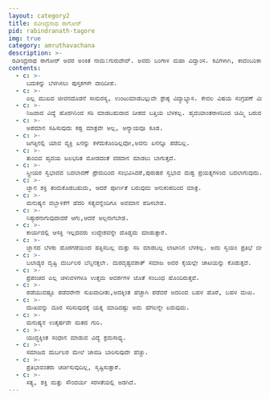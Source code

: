 ```yaml
---
layout: category2
title: ರವೀಂದ್ರನಾಥ ಠಾಗೋರ್ 
pid: rabindranath-tagore
img: true
category: amruthavachana
description: >-
 ರವೀಂದ್ರನಾಥ ಠಾಗೋರ್ ಅವರ ಅಂಕಿತ ನಾಮ:ಗುರುದೇವ್. ಅವರು ಬಂಗಾಳಿ ಮಹಾ ವಿದ್ವಾಂಸ. ಕವಿಗಳಾಗಿ, ಕಾದಂಬರಿಕಾರರಾಗಿ, ಸಂಗೀತಕಾರರಾಗಿ ಮತ್ತು ನಾಟಕ ರಚಿಸುವ ಮೂಲಕ ಅವರು ೧೯ನೇ ಶತಮಾನದ ಕೊನೆಯಲ್ಲಿ ಮತ್ತು ೨೦ನೇ ಶತಮಾನದ ಆರಂಭದಲ್ಲಿ ಬಂಗಾಳಿ ಸಾಹಿತ್ಯ ಮತ್ತು ಸಂಗೀತಕ್ಕೆ ಹೊಸ ರೂಪ ಕೊಟ್ಟರು. ಅವರು ರಚಿಸಿದ "ಸೂಕ್ಷ್ಮ ಸಂವೇದನೆಯ, ನವನವೀನವೂ ಮತ್ತು ಸುಂದರವೂ ಆದ ಪದ್ಯ" ಗೀತಾಂಜಲಿ ಕಾವ್ಯಕ್ಕೆ ೧೯೧೩ರ ನೊಬೆಲ್ ಸಾಹಿತ್ಯ ಪ್ರಶಸ್ತಿದಕ್ಕಿತು. ಈ ಮೂಲಕ ಅವರು ನೊಬೆಲ್ ಪ್ರಶಸ್ತಿ ಪುರಸ್ಕೃತರಾದ ಏಷ್ಯಾದ ಮೊದಲಿಗರು ಎಂಬ ಗೌರವಕ್ಕೆ ಪಾತ್ರರಾದರು.
contents:
  - c: >- 
     ಬದುಕನ್ನು ಬೆಳಗಿಸಲು ಪುಸ್ತಕಗಳೇ ದಾರಿದೀಪ.
  - c: >- 
     ಎಲ್ಲ ಮುಖದ ಜೀವನದೊಡನೆ ಸಾಮರಸ್ಯ, ಉಂಟುಮಾಡಬಲ್ಲುದೇ ಶ್ರೇಷ್ಠ ವಿದ್ಯಾಭ್ಯಾಸ. ಕೇವಲ ವಿಷಯ ಸಂಗ್ರಹಣೆ ವಿದ್ಯಾಭ್ಯಾಸವಲ್ಲ. 
  - c: >- 
     ನಿಜವಾದ ವಿದ್ಯೆ ಹೊರಗಿನಿಂದ ಸರಿ ಮಾಡಬಹುದಾದ ದೀಪದ ಬತ್ತಿಯ ಬೆಳಕಲ್ಲ. ಹೃದಯಾಂತರಾಳದಿಂದ ಚಿಮ್ಮಿ ಬರುವ ಹುಳದ ಶರೀರದ ಪ್ರತಿಭೆ ಇದ್ದಂತೆ.
  - c: >- 
     ಅಪಮಾನ ಸಹಿಸುವುದು ಕಷ್ಟ ಮಾತ್ರವೇ ಅಲ್ಲ, ಅನ್ಯಾಯವೂ ಕೂಡ. 
  - c: >- 
     ಜಗತ್ತಿನಲ್ಲಿ ಯಾವ ವ್ಯಕ್ತಿ ಏನನ್ನು ಕಳೆದುಕೊಂಡಿಲ್ಲವೋ,ಅವನು ಏನನ್ನೂ ಪಡೆದಿಲ್ಲ.
  - c: >- 
     ತುಂಬಿದ ಹೃದಯ ಜಲಭರಿತ ಮೋಡದಂತೆ ವರದಾನ ಮಾಡಲು ಬಾಗುತ್ತದೆ.
  - c: >- 
     ಸ್ತ್ರೀಯರ ಸ್ವಭಾವದ ಬದಲಾವಣೆ ಪ್ರೇಮದಿಂದ ಸಂಭವಿಸಿದರೆ,ಪುರುಷರ ಸ್ವಭಾವ ದುಷ್ಟ ಪ್ರಯತ್ನಗಳಿಂದ ಬದಲಾಗುವುದು.
  - c: >- 
     ಜ್ಞಾನ ಶಕ್ತಿ ತಂದುಕೊಡಬಹುದು, ಆದರೆ ಪೂರ್ಣತೆ ಬರುವುದು ಅನುಕಂಪದಿಂದ ಮಾತ್ರ. 
  - c: >- 
     ಮನುಷ್ಯನ ದಬ್ಬಾಳಿಕೆಗೆ ಹೆದರಿ ಸತ್ಯವನ್ನೆಂದಿಗೂ ಅವಮಾನ ಪಡಿಸಬೇಡ.
  - c: >- 
     ನಿಷ್ಠುರನಾಗುವುದಾದರೆ ಆಗು,ಆದರೆ ಅಲ್ಪನಾಗಬೇಡ.
  - c: >- 
     ಕಾರ್ಯದಲ್ಲಿ ಆಸಕ್ತಿ ಇಲ್ಲದವರು ಉದ್ದೇಶವನ್ನೇ ದೊಡ್ಡದು ಮಾಡುತ್ತಾರೆ.  
  - c: >- 
     ಜ್ಞಾನದ ಬೆಳಕು ಹೊರಗಡೆಯಿಂದ ಹತ್ತಿಸಬಲ್ಲ ಮತ್ತು ಸರಿ ಮಾಡಬಲ್ಲ ಲಾಟೀನಿನ ಬೆಳಕಲ್ಲ. ಅದು ಸ್ವಯಂ ಪ್ರತಿಭೆ ಬೀರುವ ಮಿಂಚಿನ ಹುಳದ ಜೀವನ ಕ್ರಿಯೆಯ ಫಲವಾದ ಬೆಳಕು.
  - c: >- 
     ಬಲಾಡ್ಯರ ದೃಷ್ಟಿ ದುರ್ಬಲರ ಬೆನ್ನಿನತ್ತಲೇ. ದುರದೃಷ್ಟವಶಾತ್ ಸಮಾಜ ಅವರ ಕೈಯಲ್ಲೇ ಚಾಟಿಯನ್ನು ಕೊಡುತ್ತದೆ.
  - c: >- 
     ಪ್ರಪಂಚದ ಎಲ್ಲ ಚಳುವಳಿಗಳೂ ಉತ್ತಮ ಆದರ್ಶಗಳ ಜೊತೆ ಸಂಬಂಧ ಹೊಂದಿರುತ್ತವೆ.
  - c: >- 
     ಪಡೆಯುವಷ್ಟೂ ಪಡೆದರೇನೇ ಸುಖವಾದೀತು,ಅದಕ್ಕಿಂತ ಹೆಚ್ಚಾಗಿ ಪಡೆದರೆ ಅದರಿಂದ ಬಹಳ ಹೊರೆ, ಬಹಳ ದುಃಖ.
  - c: >- 
     ದುಃಖವನ್ನು ದೂರ ಸರಿಸುವುದಕ್ಕೆ ಯತ್ನ ಮಾಡಿದಷ್ಟು ಅದು ಹೆಗಲನ್ನೇ ಏರುವುದು.
  - c: >- 
     ಮನುಷ್ಯನ ಉತ್ಕರ್ಷವೇ ಮತದ ಗುರಿ.
  - c: >- 
     ಯುದ್ಧಕ್ಕಿಂತ ಸಂಧಾನ ಮಾಡುವ ವಿದ್ಯೆ ಶ್ರಮಸಾಧ್ಯ.
  - c: >- 
     ಸಮಾಜದ ದುರ್ಬಲರ ಮೇಲೆ ಚಾವಡಿ ಬಾರಿಸುವುದೇ ಹೆಚ್ಚು.
  - c: >- 
     ಪ್ರತಿಭಾವಂತರು ಚರ್ಚಿಸುವುದಿಲ್ಲ, ಸೃಷ್ಟಿಸುತ್ತಾರೆ.
  - c: >- 
     ಸತ್ಯ, ಶಕ್ತಿ ಮತ್ತು ಸೌಂದರ್ಯ ಸರಳತೆಯಲ್ಲಿ ಅಡಗಿದೆ.
---
```

